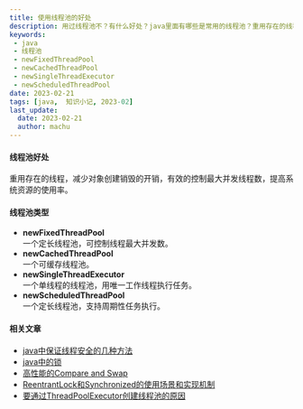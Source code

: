 ```yaml
---
title: 使用线程池的好处
description: 用过线程池不？有什么好处？java里面有哪些是常用的线程池？重用存在的线程，减少对象创建销毁的开销，有效的控制最大并发线程数，提高系统资源的使用率。
keywords:
 - java
 - 线程池
 - newFixedThreadPool
 - newCachedThreadPool
 - newSingleThreadExecutor
 - newScheduledThreadPool
date: 2023-02-21
tags: [java,  知识小记, 2023-02]
last_update:
  date: 2023-02-21
  author: machu
---
```


#### 线程池好处
重用存在的线程，减少对象创建销毁的开销，有效的控制最大并发线程数，提高系统资源的使用率。

#### 线程池类型

- **newFixedThreadPool**  
  一个定长线程池，可控制线程最大并发数。
- **newCachedThreadPool**  
  一个可缓存线程池。
- **newSingleThreadExecutor**  
  一个单线程的线程池，用唯一工作线程执行任务。
- **newScheduledThreadPool**  
  一个定长线程池，支持周期性任务执行。

#### 相关文章

- [java中保证线程安全的几种方法](https://machu.top/docs/小记/2023-02/17java中保证线程安全的几种方法)
- [java中的锁](https://machu.top/docs/小记/2023-02/18java中的锁)
- [高性能的Compare and Swap](https://machu.top/docs/小记/2023-02/19高性能的Compare%20and%20Swap)
- [ReentrantLock和Synchronized的使用场景和实现机制](https://machu.top/docs/小记/2023-02/20ReentrantLock和Synchronized的使用场景和实现机制)
- [要通过ThreadPoolExecutor创建线程池的原因](https://machu.top/docs/小记/2023-02/22要通过ThreadPoolExecutor创建线程池的原因)

